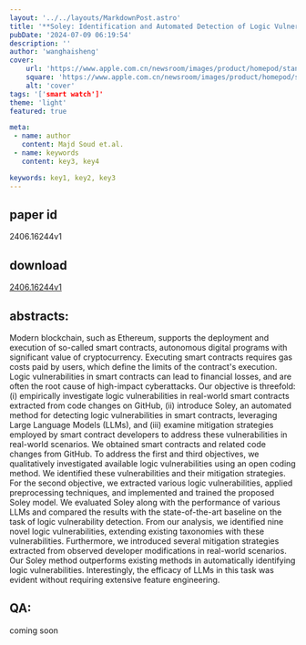 ```yaml
---
layout: '../../layouts/MarkdownPost.astro'
title: '**Soley: Identification and Automated Detection of Logic Vulnerabilities in Ethereum Smart Contracts Using Large Language Models**'
pubDate: '2024-07-09 06:19:54'
description: ''
author: 'wanghaisheng'
cover:
    url: 'https://www.apple.com.cn/newsroom/images/product/homepod/standard/Apple-HomePod-hero-230118_big.jpg.large_2x.jpg'
    square: 'https://www.apple.com.cn/newsroom/images/product/homepod/standard/Apple-HomePod-hero-230118_big.jpg.large_2x.jpg'
    alt: 'cover'
tags: '['smart watch']' 
theme: 'light'
featured: true

meta:
 - name: author
   content: Majd Soud et.al.
 - name: keywords
   content: key3, key4

keywords: key1, key2, key3
---
```


## paper id
2406.16244v1
## download
[2406.16244v1](http://arxiv.org/abs/2406.16244v1)
## abstracts:
Modern blockchain, such as Ethereum, supports the deployment and execution of so-called smart contracts, autonomous digital programs with significant value of cryptocurrency. Executing smart contracts requires gas costs paid by users, which define the limits of the contract's execution. Logic vulnerabilities in smart contracts can lead to financial losses, and are often the root cause of high-impact cyberattacks. Our objective is threefold: (i) empirically investigate logic vulnerabilities in real-world smart contracts extracted from code changes on GitHub, (ii) introduce Soley, an automated method for detecting logic vulnerabilities in smart contracts, leveraging Large Language Models (LLMs), and (iii) examine mitigation strategies employed by smart contract developers to address these vulnerabilities in real-world scenarios. We obtained smart contracts and related code changes from GitHub. To address the first and third objectives, we qualitatively investigated available logic vulnerabilities using an open coding method. We identified these vulnerabilities and their mitigation strategies. For the second objective, we extracted various logic vulnerabilities, applied preprocessing techniques, and implemented and trained the proposed Soley model. We evaluated Soley along with the performance of various LLMs and compared the results with the state-of-the-art baseline on the task of logic vulnerability detection. From our analysis, we identified nine novel logic vulnerabilities, extending existing taxonomies with these vulnerabilities. Furthermore, we introduced several mitigation strategies extracted from observed developer modifications in real-world scenarios. Our Soley method outperforms existing methods in automatically identifying logic vulnerabilities. Interestingly, the efficacy of LLMs in this task was evident without requiring extensive feature engineering.
## QA:
coming soon
